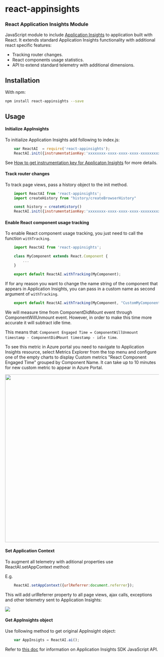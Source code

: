 # react-appinsights
### React Application Insights Module
JavaScript module to include [Application Insights](https://github.com/Microsoft/ApplicationInsights-JS/blob/master/API-reference.md) to application built with React.
It extends standard Application Insights functionality with additional react specific features:
* Tracking router changes.
* React components usage statistics.
* API to extend standard telemetry with additional dimensions.

## Installation

With npm:
```bash
npm install react-appinsights --save
```

## Usage
#### Initialize AppInsights 
To initialize Application Insights add following to index.js:

```javascript
    var ReactAI  = require('react-appinsights');
    ReactAI.init({instrumentationKey:'xxxxxxxx-xxxx-xxxx-xxxx-xxxxxxxxxxxxx'});
```
See [How to get instrumentation key for Applicaton Insights](https://azure.microsoft.com/en-us/documentation/articles/app-insights-nodejs/) for more details.

#### Track router changes
To track page views, pass a history object to the init method.
    
```javascript
    import ReactAI from 'react-appinsights';
    import createHistory from "history/createBrowserHistory"

    const history = createHistory()
    ReactAI.init({instrumentationKey:'xxxxxxxx-xxxx-xxxx-xxxx-xxxxxxxxxxxxx'}, history);
```

#### Enable React component usage tracking
To enable React component usage tracking, you just need to call the function `withTracking`.

```javascript
    import ReactAI from 'react-appinsights';

    class MyComponent extends React.Component {
        ... 
    }

    export default ReactAI.withTracking(MyComponent);
```

If for any reason you want to change the name string of the component that appears in Application Insights, 
you can pass in a custom name as second argument of `withTracking`.

```javascript
    export default ReactAI.withTracking(MyComponent, "CustomMyComponentName");
```

We will measure time from ComponentDidMount event through ComponentWillUnmount event. However, in order to make this time more accurate it will subtract idle time. 

This means that: `Component Engaged Time = ComponentWillUnmount timestamp - ComponentDidMount timestamp - idle time`.  

To see this metric in Azure portal you need to navigate to Application Insights resource, select Metrics Explorer from the top menu and configure one of the empty charts to display Custom metrics "React Component Engaged Time" grouped by Component Name. It can take up to 10 minutes for new custom metric to appear in Azure Portal.

<img img width="550" src="https://cloud.githubusercontent.com/assets/3801171/18735093/eeac0496-802f-11e6-9403-50c6fe8aaf9e.png"/>

#### Set Application Context

To augment all telemetry with aditional properties use ReactAI.setAppContext method:

E.g.
```javascript
    ReactAI.setAppContext({urlReferrer:document.referrer});
```

This will add urlReferrer property to all page views, ajax calls, exceptions and other telemetry sent to Application Insights:

<img src ="https://cloud.githubusercontent.com/assets/3801171/18721651/43c4861e-7fe6-11e6-8541-3614111acc8f.png"/>

#### Get AppInsights object

Use following method to get original AppInsight object:

```javascript
    var AppInsigts = ReactAI.ai();
```

Refer to [this doc](https://github.com/Microsoft/ApplicationInsights-JS/blob/master/API-reference.md) for  information on Application Insights SDK JavaScript API. 


